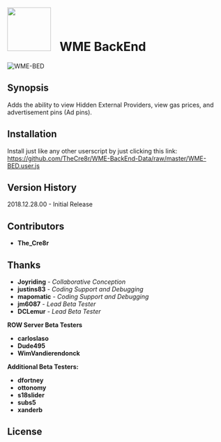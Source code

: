 <h1  style="vertical-align:middle;"> <img src="https://raw.githubusercontent.com/TheCre8r/WME-BackEnd-Data/master/images/fa-bed.svg?sanitize=true" width="100">&nbsp;&nbsp;&nbsp;WME BackEnd </h1>

![WME-BED](https://github.com/TheCre8r/WME-BackEnd-Data/blob/master/images/WMEBED.PNG?raw=true)

## Synopsis

Adds the ability to view Hidden External Providers, view gas prices, and advertisement pins (Ad pins).

## Installation

Install just like any other userscript by just clicking this link:
https://github.com/TheCre8r/WME-BackEnd-Data/raw/master/WME-BED.user.js

## Version History

2018.12.28.00 - Initial Release

## Contributors

* **The_Cre8r**

## Thanks

* **Joyriding** - *Collaborative Conception*
* **justins83** - *Coding Support and Debugging*
* **mapomatic** - *Coding Support and Debugging*
* **jm6087** - *Lead Beta Tester*
* **DCLemur** - *Lead Beta Tester*

**ROW Server Beta Testers**
* **carloslaso**
* **Dude495**
* **WimVandierendonck**

**Additional Beta Testers:**
* **dfortney**
* **ottonomy**
* **s18slider**
* **subs5**
* **xanderb**

## License

